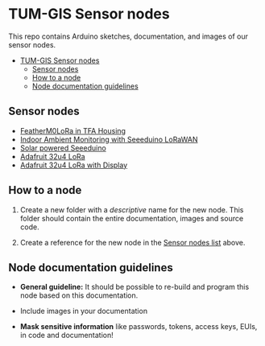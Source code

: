 ﻿# TUM-GIS Sensor nodes

This repo contains Arduino sketches, documentation, and images of our
sensor nodes.

- [TUM-GIS Sensor nodes](#tum-gis-sensor-nodes)
  - [Sensor nodes](#sensor-nodes)
  - [How to a node](#how-to-a-node)
  - [Node documentation guidelines](#node-documentation-guidelines)

## Sensor nodes

- [FeatherM0LoRa in TFA Housing](./FeatherM0LoRa-in-TFA-Housing)
- [Indoor Ambient Monitoring with Seeeduino LoRaWAN](./Indoor-Ambient-Monitoring-with-Seeeduino-LoRaWAN)
- [Solar powered Seeeduino](./Solar-powered-Seeeduino)
- [Adafruit 32u4 LoRa](./Adafruit-32u4-LoRa)
- [Adafruit 32u4 LoRa with Display](./Adafruit-32u4-LoRa-with-Display)

## How to a node

1. Create a new folder with a *descriptive* name for the new node. This
folder should contain the entire documentation, images and source code.

2. Create a reference for the new node in the [Sensor nodes list](#sensor-nodes) above.

## Node documentation guidelines

- **General guideline:** It should be possible to re-build and program
this node based on this documentation.

- Include images in your documentation

- **Mask sensitive information** like passwords, tokens, access keys, EUIs, in code and documentation!
